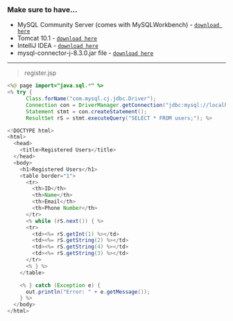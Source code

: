 ### Make sure to have...

- MySQL Community Server (comes with MySQLWorkbench) - [`download here`](https://dev.mysql.com/downloads/file/?id=526408)
- Tomcat 10.1 - [`download here`](https://dlcdn.apache.org/tomcat/tomcat-10/v10.1.23/bin/apache-tomcat-10.1.23.exe)
- IntelliJ IDEA - [`download here`](https://www.jetbrains.com/idea/download/download-thanks.html?platform=windows&code=IIC)
- mysql-connector-j-8.3.0.jar file - [`download here`](https://dev.mysql.com/downloads/file/?id=525082)

---

> register.jsp

```java
<%@ page import="java.sql.*" %> 
<% try {
      Class.forName("com.mysql.cj.jdbc.Driver"); 
      Connection con = DriverManager.getConnection("jdbc:mysql://localhost:3306/users", "root", "root"); 
      Statement stmt = con.createStatement(); 
      ResultSet rS = stmt.executeQuery("SELECT * FROM users;"); %>

<!DOCTYPE html>
<html>
  <head>
    <title>Registered Users</title>
  </head>
  <body>
    <h1>Registered Users</h1>
    <table border="1">
      <tr>
        <th>ID</th>
        <th>Name</th>
        <th>Email</th>
        <th>Phone Number</th>
      </tr>
      <% while (rS.next()) { %>
      <tr>
        <td><%= rS.getInt(1) %></td>
        <td><%= rS.getString(2) %></td>
        <td><%= rS.getString(4) %></td>
        <td><%= rS.getString(3) %></td>
      </tr>
      <% } %>
    </table>

    <% } catch (Exception e) { 
      out.println("Error: " + e.getMessage()); 
    } %>
  </body>
</html>
```

